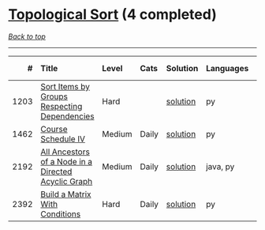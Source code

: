# [Topological Sort](<https://leetcode.com/tag/Topological-Sort/>) (4 completed)

*[Back to top](<../../README.md>)*

------

|    # | Title                                                                                                                                      | Level   | Cats   | Solution                                                                       | Languages   | Date Complete   |
|-----:|:-------------------------------------------------------------------------------------------------------------------------------------------|:--------|:-------|:-------------------------------------------------------------------------------|:------------|:----------------|
| 1203 | [Sort Items by Groups Respecting Dependencies](<https://leetcode.com/problems/sort-items-by-groups-respecting-dependencies>)               | Hard    |        | [solution](<../_1203. Sort Items by Groups Respecting Dependencies.md>)        | py          | Oct 14, 2025    |
| 1462 | [Course Schedule IV](<https://leetcode.com/problems/course-schedule-iv>)                                                                   | Medium  | Daily  | [solution](<../_1462. Course Schedule IV.md>)                                  | py          | Jan 27, 2025    |
| 2192 | [All Ancestors of a Node in a Directed Acyclic Graph](<https://leetcode.com/problems/all-ancestors-of-a-node-in-a-directed-acyclic-graph>) | Medium  | Daily  | [solution](<../_2192. All Ancestors of a Node in a Directed Acyclic Graph.md>) | java, py    | Jun 29, 2024    |
| 2392 | [Build a Matrix With Conditions](<https://leetcode.com/problems/build-a-matrix-with-conditions>)                                           | Hard    | Daily  | [solution](<../_2392. Build a Matrix With Conditions.md>)                      | py          | Jul 21, 2024    |